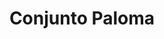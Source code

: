 ---
title: Conjunto Paloma
date: 
draft: false

# descripcion
description : Conjunto de cadena y dije en plata 925. Largo 40, 45 o 50 cm a elección.

materials: Plata 925

color: 

dimensions: 

code: 06-26-0926

type: "Conjuntos"

categories: []

price: $3.270,00

price_eftvo: $2.780,00

# Images
# first image will be shown in the product page
images:
  # - image: "images/path_to_image"
  # La ubicacion de las imagenes es imagenes/Conjuntos/Conjuntos.Cadena y Dije/06-26-0926-conjunto-paloma
  - image: "./images/conjuntos/cadena_y_dije/06-26-0926-conjunto-paloma_a.jpg"
---